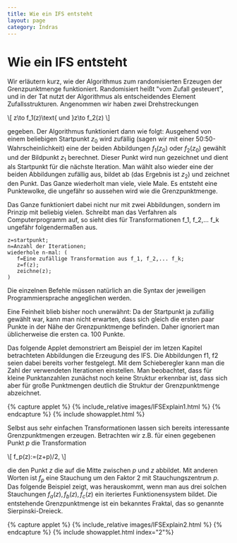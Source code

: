 ```yaml
---
title: Wie ein IFS entsteht
layout: page
category: Indras
---
```


# Wie ein IFS entsteht

Wir erläutern kurz, wie der Algorithmus zum randomisierten Erzeugen der Grenzpunktmenge funktioniert. Randomisiert heißt "vom Zufall gesteuert", und in der Tat nutzt der Algorithmus als entscheidendes Element Zufallsstrukturen.
Angenommen wir haben zwei Drehstreckungen

\\[ z\to f_1(z)\text{ und }z\to f_2(z) \\]

gegeben. Der Algorithmus funktioniert dann wie folgt: Ausgehend von einem beliebigen Startpunkt $z_0$ wird zufällig (sagen wir mit einer 50:50-Wahrscheinlichkeit) eine der beiden Abbildungen $f_1(z_0)$ oder $f_2(z_0)$ gewählt und der Bildpunkt $z_1$ berechnet. Dieser Punkt wird nun gezeichnet und dient als Startpunkt für die nächste Iteration. Man wählt also wieder eine der beiden Abbildungen zufällig aus, bildet ab (das Ergebnis ist $z_2$) und zeichnet den Punkt. Das Ganze wiederholt man viele, viele Male. Es entsteht eine Punktewolke, die ungefähr so aussehen wird wie die Grenzpunktmenge.

Das Ganze funktioniert dabei nicht nur mit zwei Abbildungen, sondern im Prinzip mit beliebig vielen. Schreibt man das Verfahren als Computerprogramm auf, so sieht dies für Transformationen f_1, f_2,... f_k ungefähr folgendermaßen aus.

~~~
z=startpunkt;
n=Anzahl der Iterationen;
wiederhole n-mal: (
   f=Eine zufällige Transformation aus f_1, f_2,... f_k;
   z=f(z);
   zeichne(z);
)
~~~

Die einzelnen Befehle müssen natürlich an die Syntax der jeweiligen Programmiersprache angeglichen werden.

Eine Feinheit blieb bisher noch unerwähnt: Da der Startpunkt ja zufällig gewählt war, kann man nicht erwarten, dass sich gleich die ersten paar Punkte in der Nähe der Grenzpunktmenge befinden. Daher ignoriert man üblicherweise die ersten ca. 100 Punkte.

Das folgende Applet demonstriert am Beispiel der im letzen Kapitel betrachteten Abbildungen die Erzeugung des IFS. Die Abbildungen f1, f2 seien dabei bereits vorher festgelegt. Mit dem Schieberegler kann man die Zahl der verwendeten Iterationen einstellen. Man beobachtet, dass für kleine Punktanzahlen zunächst noch keine Struktur erkennbar ist, dass sich aber für große Punktmengen deutlich die Struktur der Grenzpunktmenge abzeichnet.

{% capture applet %} {% include_relative images/IFSExplain1.html %} {% endcapture %}
{% include showapplet.html %}

Selbst aus sehr einfachen Transformationen lassen sich bereits interessante Grenzpunktmengen erzeugen. Betrachten wir z.B. für einen gegebenen Punkt $p$ die Transformation

\\[ f_p(z):=(z+p)/2, \\]

die den Punkt $z$ die auf die Mitte zwischen $p$ und $z$ abbildet. Mit anderen Worten ist $f_p$ eine Stauchung um den Faktor $2$ mit Stauchungszentrum $p$. Das folgende Beispiel zeigt, was herauskommt, wenn man aus drei solchen Stauchungen $f_a(z), f_b(z), f_c(z)$ ein iteriertes Funktionensystem bildet. Die entstehende Grenzpunktmenge ist ein bekanntes Fraktal, das so genannte Sierpinski-Dreieck.

{% capture applet %} {% include_relative images/IFSExplain2.html %} {% endcapture %}
{% include showapplet.html index="2"%}
